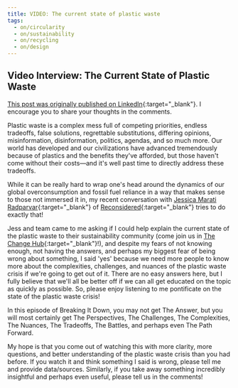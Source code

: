 ```yaml
---
title: VIDEO: The current state of plastic waste
tags:
  - on/circularity
  - on/sustainability
  - on/recycling
  - on/design
---
```

## Video Interview: The Current State of Plastic Waste

[This post was originally published on LinkedIn](https://www.linkedin.com/feed/update/urn:li:activity:7221539756449415172/){:target="_blank"}. I encourage you to share your thoughts in the comments.

Plastic waste is a complex mess full of competing priorities, endless tradeoffs, false solutions, regrettable substitutions, differing opinions, misinformation, disinformation, politics, agendas, and so much more. Our world has developed and our civilizations have advanced tremendously because of plastics and the benefits they've afforded, but those haven't come without their costs—and it's well past time to directly address these tradeoffs.  
  
While it can be really hard to wrap one's head around the dynamics of our global overconsumption and fossil fuel reliance in a way that makes sense to those not immersed it in, my recent conversation with [Jessica Marati Radparvar](https://www.linkedin.com/in/jessicamradparvar/){:target="_blank"} of [Reconsidered](https://www.reconsidered.co){:target="_blank"} tries to do exactly that!  
  
Jess and team came to me asking if I could help explain the current state of the plastic waste to their sustainability community (come join us in [The Change Hub](https://changehub.co){:target="_blank"}!), and despite my fears of not knowing enough, not having the answers, and perhaps my biggest fear of being wrong about something, I said 'yes' because we need more people to know more about the complexities, challenges, and nuances of the plastic waste crisis if we're going to get out of it. There are no easy answers here, but I fully believe that we'll all be better off if we can all get educated on the topic as quickly as possible. So, please enjoy listening to me pontificate on the state of the plastic waste crisis!  
  
In this episode of Breaking It Down, you may not get The Answer, but you will most certainly get The Perspectives, The Challenges, The Complexities, The Nuances, The Tradeoffs, The Battles, and perhaps even The Path Forward.  
  
My hope is that you come out of watching this with more clarity, more questions, and better understanding of the plastic waste crisis than you had before. If you watch it and think something I said is wrong, please tell me and provide data/sources. Similarly, if you take away something incredibly insightful and perhaps even useful, please tell us in the comments!